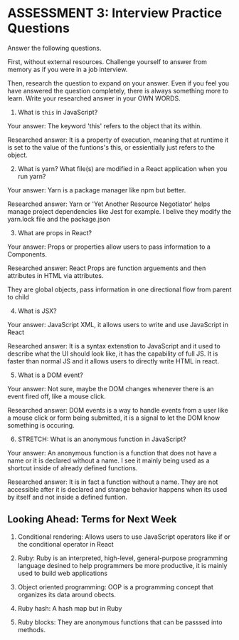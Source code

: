 # ASSESSMENT 3: Interview Practice Questions

Answer the following questions.

First, without external resources. Challenge yourself to answer from memory as if you were in a job interview.

Then, research the question to expand on your answer. Even if you feel you have answered the question completely, there is always something more to learn. Write your researched answer in your OWN WORDS.


1. What is `this` in JavaScript?

  Your answer: The keyword 'this' refers to the object that its within.

  Researched answer: It is a property of execution, meaning that at runtime it is set to the value of the funtions's this, or essientially just refers to the object.



2. What is yarn? What file(s) are modified in a React application when you run yarn?

  Your answer: Yarn is a package manager like npm but better.

  Researched answer: Yarn or 'Yet Another Resource Negotiator' helps manage project dependencies like Jest for example. I belive they modify the yarn.lock file and the package.json



3. What are props in React?

  Your answer: Props or properties allow users to pass information to a Components.

  Researched answer: React Props are function arguements and then attributes in HTML via attributes.

  They are global objects, pass information in one directional flow from parent to child 



4. What is JSX?

  Your answer: JavaScript XML, it allows users to write and use JavaScript in React

  Researched answer: It is a syntax extenstion to JavaScript and it used to describe what the UI should look like, it has the capability of full JS. It is faster than normal JS and it allows users to directly write HTML in react.



5. What is a DOM event?

  Your answer: Not sure, maybe the DOM changes whenever there is an event fired off, like a mouse click.

  Researched answer: DOM events is a way to handle events from a user like a mouse click or form being submitted, it is a signal to let the DOM know something is occuring.



6. STRETCH: What is an anonymous function in JavaScript?

  Your answer: An anonymous function is a function that does not have a name or it is declared without a name. I see it mainly being used as a shortcut inside of already defined functions.

  Researched answer: It is in fact a function without a name. They are not accessible after it is declared and strange behavior happens when its used by itself and not inside a defined funtion.


## Looking Ahead: Terms for Next Week

1. Conditional rendering: Allows users to use JavaScript operators like if or the conditional operator in React

2. Ruby: Ruby is an interpreted, high-level, general-purpose programming language desined to help programmers be more productive, it is mainly used to build web applications

3. Object oriented programming: OOP is a programming concept that organizes its data around obects. 

4. Ruby hash: A hash map but in Ruby

5. Ruby blocks: They are anonymous functions that can be passsed into methods.
